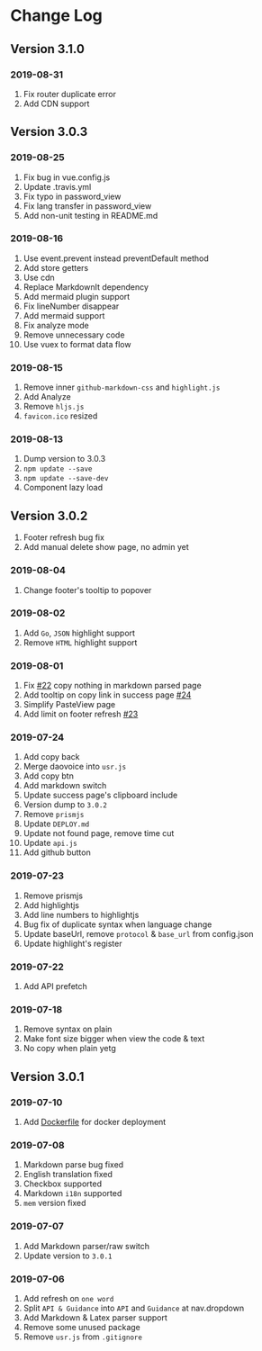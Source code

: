 # Change Log

## Version 3.1.0

### 2019-08-31

1. Fix router duplicate error
2. Add CDN support

## Version 3.0.3

### 2019-08-25

1. Fix bug in vue.config.js
2. Update .travis.yml
3. Fix typo in password_view
4. Fix lang transfer in password_view
5. Add non-unit testing in README.md

### 2019-08-16

1. Use event.prevent instead preventDefault method
2. Add store getters
3. Use cdn
4. Replace MarkdownIt dependency
5. Add mermaid plugin support
6. Fix lineNumber disappear
7. Add mermaid support
8. Fix analyze mode
9. Remove unnecessary code
10. Use vuex to format data flow

### 2019-08-15

1. Remove inner `github-markdown-css` and `highlight.js`
2. Add Analyze
3. Remove `hljs.js`
4. `favicon.ico` resized

### 2019-08-13

1. Dump version to 3.0.3
2. `npm update --save`
3. `npm update --save-dev`
4. Component lazy load

## Version 3.0.2

1. Footer refresh bug fix
2. Add manual delete show page, no admin yet

### 2019-08-04

1. Change footer's tooltip to popover

### 2019-08-02

1. Add `Go`, `JSON` highlight support
2. Remove `HTML` highlight support

### 2019-08-01

1. Fix [#22](https://github.com/LucienShui/PasteMeFrontend/issues/22) copy nothing in markdown parsed page
2. Add tooltip on copy link in success page [#24](https://github.com/LucienShui/PasteMeFrontend/issues/24)
3. Simplify PasteView page
4. Add limit on footer refresh [#23](https://github.com/LucienShui/PasteMeFrontend/issues/23)

### 2019-07-24

1. Add copy back
2. Merge daovoice into `usr.js`
3. Add copy btn
4. Add markdown switch
5. Update success page's clipboard include
6. Version dump to `3.0.2`
7. Remove `prismjs`
8. Update `DEPLOY.md`
9. Update not found page, remove time cut
10. Update `api.js`
11. Add github button

### 2019-07-23

1. Remove prismjs
2. Add highlightjs
3. Add line numbers to highlightjs
4. Bug fix of duplicate syntax when language change
5. Update baseUrl, remove `protocol` & `base_url` from config.json
6. Update highlight's register

### 2019-07-22

1. Add API prefetch

### 2019-07-18

1. Remove syntax on plain
2. Make font size bigger when view the code & text
3. No copy when plain yetg

## Version 3.0.1

### 2019-07-10

1. Add [Dockerfile](./Dockerfile) for docker deployment

### 2019-07-08

1. Markdown parse bug fixed
2. English translation fixed
3. Checkbox supported
4. Markdown `i18n` supported
5. `mem` version fixed

### 2019-07-07

1. Add Markdown parser/raw switch
2. Update version to `3.0.1`

### 2019-07-06

1. Add refresh on `one word`
2. Split `API & Guidance` into `API` and `Guidance` at nav.dropdown
3. Add Markdown & Latex parser support
4. Remove some unused package
5. Remove `usr.js` from `.gitignore`
